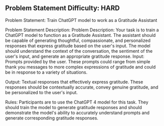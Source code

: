 ## Problem Statement Difficulty: HARD

Problem Statement: Train ChatGPT model to work as a Gratitude Assistant

Problem Statement Description: Problem Description: Your task is to train a ChatGPT model to function as a Gratitude Assistant. The assistant should be capable of generating thoughtful, compassionate, and personalized responses that express gratitude based on the user's input. The model should understand the context of the conversation, the sentiment of the user's input, and generate an appropriate gratitude response.
Input: Prompts provided by the user. These prompts could range from simple thank you messages to more complex expressions of gratitude and could be in response to a variety of situations.

Output: Textual responses that effectively express gratitude. These responses should be contextually accurate, convey genuine gratitude, and be personalized to the user's input.

Rules: Participants are to use the ChatGPT 4 model for this task. They should train the model to generate gratitude responses and should demonstrate the model's ability to accurately understand prompts and generate corresponding gratitude responses.
